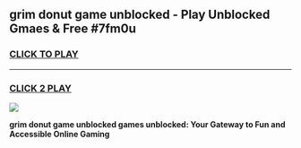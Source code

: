 
## grim donut game unblocked - Play Unblocked Gmaes & Free #7fm0u
<h3>
<a href="https://news.freeplayer.one?title=grim_donut_game_unblocked&ref=24F">CLICK TO PLAY</a></h3>
<hr>

<h3>
<a href="https://news.freeplayer.one?title=grim_donut_game_unblocked&ref=24F">CLICK 2 PLAY</a>
  
</h3>

<a href="https://news.freeplayer.one?title=grim_donut_game_unblocked&ref=24F/"><img src="https://clearcache.store/games.png"></a>


**grim donut game unblocked games unblocked: Your Gateway to Fun and Accessible Online Gaming**
